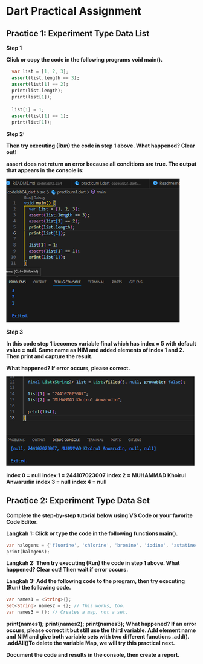 # Dart Practical Assignment

## Practice 1: Experiment Type Data List

**Step 1**

**Click or copy the code in the following programs void main().**
```dart
  var list = [1, 2, 3];
  assert(list.length == 3);
  assert(list[1] == 2);
  print(list.length);
  print(list[1]);

  list[1] = 1;
  assert(list[1] == 1);
  print(list[1]);
```

**Step 2:**

**Then try executing (Run) the code in step 1 above. What happened? Clear out!**

**assert does not return an error because all conditions are true. The output that appears in the console is:**

![alt text](img/image1.png)

**Step 3**

**In this code step 1 becomes variable final which has index = 5 with default value = null. Same name as NIM and added elements of index 1 and 2. Then print and capture the result.**

**What happened? If error occurs, please correct.**

![alt text](img/image2.png)

**index 0 = null**
**index 1 = 244107023007**
**index 2 = MUHAMMAD Khoirul Anwarudin**
**index 3 = null**
**index 4 = null**

## Practice 2: Experiment Type Data Set

**Complete the step-by-step tutorial below using VS Code or your favorite Code Editor.**

**Langkah 1:**
**Click or type the code in the following functions main().**
```dart
var halogens = {'fluorine', 'chlorine', 'bromine', 'iodine', 'astatine'};
print(halogens);
```

**Langkah 2:**
**Then try executing (Run) the code in step 1 above. What happened? Clear out! Then wait if error occurs.**

**Langkah 3:**
**Add the following code to the program, then try executing (Run) the following code.**
```dart
var names1 = <String>{};
Set<String> names2 = {}; // This works, too.
var names3 = {}; // Creates a map, not a set.
```

**print(names1);**
**print(names2);**
**print(names3);**
**What happened? If an error occurs, please correct it but still use the third variable. Add element name and NIM and give both variable sets with two different functions .add(). .addAll()To delete the variable Map, we will try this practical next.**

**Document the code and results in the console, then create a report.**